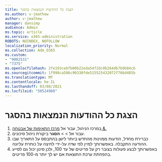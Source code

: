 ```yaml
---
title: הצגת כל ההודעות הנמצאות בהסגר
ms.author: v-jmathew
author: v-jmathew
manager: dansimp
audience: Admin
ms.topic: article
ms.service: o365-administration
ROBOTS: NOINDEX, NOFOLLOW
localization_priority: Normal
ms.collection: Adm_O365
ms.custom:
- "9002531"
- "7375"
ms.openlocfilehash: 2fe193cebfb00b22eda54f2dc0b264db7b9b84cb
ms.sourcegitcommit: 1f998ca586c90330fde515525432072f766d485b
ms.translationtype: MT
ms.contentlocale: he-IL
ms.lasthandoff: 03/08/2021
ms.locfileid: "50524988"
---
```

# <a name="view-all-quarantined-messages"></a>הצגת כל ההודעות הנמצאות בהסגר

1. במרכז הניהול, עבור אל [מרכז התאימות של אבטחה &.](https://go.microsoft.com/fwlink/p/?linkid=2077143)
2. עבור אל   >    >  **הסגר** ביקורת ניהול סיכונים.
3. כברירת מחדל, הודעות ממוינות מהחדש ביותר לישן בהתבסס על התאריך שבו ההודעה התקבלה. באפשרותך למיין לפי שדה על-ידי לחיצה על כותרת עליונה.
4. באפשרותך לבצע פעולות בצובר רק על פריטים של עד 100, ולכן סינון יכול גם לסייע בהפחתת ערכת התוצאות אם יש לך יותר מ-100 פריטים.
